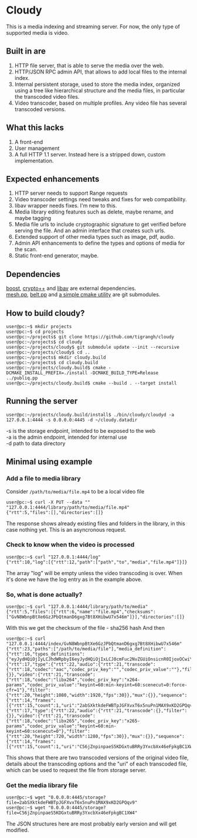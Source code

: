 # Cloudy

This is a media indexing and streaming server.
For now, the only type of supported media is video.

## Built in are
1. HTTP file server, that is able to serve the media over the web.
1. HTTP/JSON RPC admin API, that allows to add local files to the internal index.
1. Internal persistent storage, used to store the media index, organized using a tree like hierarchical structure and the media files, in particular the transcoded video files.
1. Video transcoder, based on multiple profiles. Any video file has several transcoded versions.

## What this lacks
1. A front-end
1. User management
1. A full HTTP 1.1 server. Instead here is a stripped down, custom implementation.

## Expected enhancements
1. HTTP server needs to support Range requests
1. Video transcoder settings need tweaks and fixes for web compatibility.
1. libav wrapper needs fixes. I'm new to this.
1. Media library editing features such as delete, maybe rename, and maybe tagging
1. Media file urls to include cryptographic signature to get verified before serving the file. And an admin interface that creates such urls.
1. Extended support of other media types such as image, pdf, audio.
1. Admin API enhancements to define the types and options of media for the scan.
1. Static front-end generator, maybe.

## Dependencies
[boost](https://www.boost.org "boost"), [crypto++](https://www.cryptopp.com/ "crypto++") and [libav](https://www.libav.org/ "libav") are external dependencies.  
[mesh.pp](https://github.com/publiqnet/mesh.pp "mesh.pp"), [belt.pp](https://github.com/publiqnet/belt.pp "belt.pp") and [a simple cmake utility](https://github.com/publiqnet/cmake_utility "the simple title for the simple cmake utility") are git submodules.

## How to build cloudy?
```console
user@pc:~$ mkdir projects
user@pc:~$ cd projects
user@pc:~/projects$ git clone https://github.com/tigrangh/cloudy
user@pc:~/projects$ cd cloudy
user@pc:~/projects/cloudy$ git submodule update --init --recursive
user@pc:~/projects/cloudy$ cd ..
user@pc:~/projects$ mkdir cloudy.build
user@pc:~/projects$ cd cloudy.build
user@pc:~/projects/cloudy.build$ cmake -DCMAKE_INSTALL_PREFIX=./install -DCMAKE_BUILD_TYPE=Release ../publiq.pp
user@pc:~/projects/cloudy.build$ cmake --build . --target install
```

## Running the server
```console
user@pc:~/projects/cloudy.build/install$ ./bin/cloudy/cloudyd -a 127.0.0.1:4444 -s 0.0.0.0:4445 -d ~/cloudy.datadir
```
-s is the storage endpoint, intended to be exposed to the web  
-a is the admin endpoint, intended for internal use  
-d path to data directory  

## Minimal using example

### Add a file to media library
Consider `/path/to/media/file.mp4` to be a local video file
```console
user@pc:~$ curl -X PUT --data "" "127.0.0.1:4444/library/path/to/media/file.mp4"
{"rtt":5,"files":[],"directories":[]}
```
The response shows already existing files and folders in the library, in this case nothing yet.
This is an asyncronous request.

### Check to know when the video is processed
```console
user@pc:~$ curl "127.0.0.1:4444/log"
{"rtt":10,"log":[{"rtt":12,"path":["path","to","media","file.mp4"]}]}
```
The array "log" will be empty unless the video transcoding is over. When it's done we have the log entry as in the example above.

### So, what is done actually?
```console
user@pc:~$ curl "127.0.0.1:4444/library/path/to/media"
{"rtt":5,"files":[{"rtt":6,"name":"file.mp4","checksums":["GvN8WbnpBtXe6GzJPbQtmanD6gxg7Bt8XHibwU7x546m"]}],"directories":[]}
```
With this we get the checksum of the file - sha256 hash
And then
```console
user@pc:~$ curl "127.0.0.1:4444/index/GvN8WbnpBtXe6GzJPbQtmanD6gxg7Bt8XHibwU7x546m"
{"rtt":23,"paths":["/path/to/media/file"],"media_definition":{"rtt":16,"types_definitions":{"eyJydHQiOjIyLCJhdWRpbyI6eyJydHQiOjIxLCJ0cmFuc2NvZGUiOnsicnR0IjoxOCwiY29kZWMiOiJhYWMiLCJjb2RlY19wcml2X2tleSI6IiIsImNvZGVjX3ByaXZfdmFsdWUiOiIifSwiZmlsdGVyIjp7fX0sInZpZGVvIjp7InJ0dCI6MjEsInRyYW5zY29kZSI6eyJydHQiOjE4LCJjb2RlYyI6ImxpYngyNjQiLCJjb2RlY19wcml2X2tleSI6IngyNjQtcGFyYW1zIiwiY29kZWNfcHJpdl92YWx1ZSI6ImtleWludD02MDptaW4ta2V5aW50PTYwOnNjZW5lY3V0PTA6Zm9yY2UtY2ZyPTEifSwiZmlsdGVyIjp7InJ0dCI6MjAsImhlaWdodCI6MTA4MCwid2lkdGgiOjE5MjAsImZwcyI6MzB9fSwibXV4Ijp7fX0=":{"rtt":17,"type":{"rtt":22,"audio":{"rtt":21,"transcode":{"rtt":18,"codec":"aac","codec_priv_key":"","codec_priv_value":""},"filter":{}},"video":{"rtt":21,"transcode":{"rtt":18,"codec":"libx264","codec_priv_key":"x264-params","codec_priv_value":"keyint=60:min-keyint=60:scenecut=0:force-cfr=1"},"filter":{"rtt":20,"height":1080,"width":1920,"fps":30}},"mux":{}},"sequence":{"rtt":14,"frames":[{"rtt":15,"count":1,"uri":"2abSXktkdeFWBTpJGFXvxT6x5nuPn1MAX9xKD2GPQqv9"}]}},"eyJydHQiOjIyLCJhdWRpbyI6eyJydHQiOjIxLCJ0cmFuc2NvZGUiOnt9LCJmaWx0ZXIiOnt9fSwidmlkZW8iOnsicnR0IjoyMSwidHJhbnNjb2RlIjp7InJ0dCI6MTgsImNvZGVjIjoibGlieDI2NSIsImNvZGVjX3ByaXZfa2V5IjoieDI2NS1wYXJhbXMiLCJjb2RlY19wcml2X3ZhbHVlIjoia2V5aW50PTYwOm1pbi1rZXlpbnQ9NjA6c2NlbmVjdXQ9MCJ9LCJmaWx0ZXIiOnsicnR0IjoyMCwiaGVpZ2h0Ijo3MjAsIndpZHRoIjoxMjgwLCJmcHMiOjMwfX0sIm11eCI6e319":{"rtt":17,"type":{"rtt":22,"audio":{"rtt":21,"transcode":{},"filter":{}},"video":{"rtt":21,"transcode":{"rtt":18,"codec":"libx265","codec_priv_key":"x265-params","codec_priv_value":"keyint=60:min-keyint=60:scenecut=0"},"filter":{"rtt":20,"height":720,"width":1280,"fps":30}},"mux":{}},"sequence":{"rtt":14,"frames":[{"rtt":15,"count":1,"uri":"C56jZnpinpaeS5KDGxtuBRRy3YxcbXx46eFpkgBC1XW4"}]}}}}}
```
This shows that there are two transcoded versions of the original video file, details about the transcoding options and the "uri" of each transcoded file, which can be used to request the file from storage server.

### Get the media library file
```console
user@pc:~$ wget "0.0.0.0:4445/storage?file=2abSXktkdeFWBTpJGFXvxT6x5nuPn1MAX9xKD2GPQqv9"
user@pc:~$ wget "0.0.0.0:4445/storage?file=C56jZnpinpaeS5KDGxtuBRRy3YxcbXx46eFpkgBC1XW4"
```

The JSON structures here are most probably early version and will get modified.
